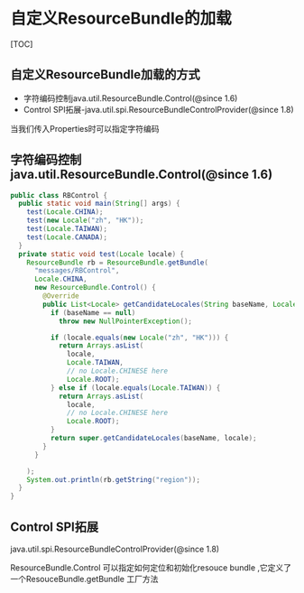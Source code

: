 # 自定义ResourceBundle的加载

[TOC]

## 自定义ResourceBundle加载的方式

- 字符编码控制java.util.ResourceBundle.Control(@since 1.6)
- Control SPI拓展-java.util.spi.ResourceBundleControlProvider(@since 1.8)

当我们传入Properties时可以指定字符编码

## 字符编码控制java.util.ResourceBundle.Control(@since 1.6)

```java
public class RBControl {
  public static void main(String[] args) {
    test(Locale.CHINA);
    test(new Locale("zh", "HK"));
    test(Locale.TAIWAN);
    test(Locale.CANADA);
  }
  private static void test(Locale locale) {
    ResourceBundle rb = ResourceBundle.getBundle(
      "messages/RBControl",
      Locale.CHINA,
      new ResourceBundle.Control() {
        @Override
        public List<Locale> getCandidateLocales(String baseName, Locale locale) {
          if (baseName == null)
            throw new NullPointerException();

          if (locale.equals(new Locale("zh", "HK"))) {
            return Arrays.asList(
              locale,
              Locale.TAIWAN,
              // no Locale.CHINESE here
              Locale.ROOT);
          } else if (locale.equals(Locale.TAIWAN)) {
            return Arrays.asList(
              locale,
              // no Locale.CHINESE here
              Locale.ROOT);
          }
          return super.getCandidateLocales(baseName, locale);
        }
      }

    );
    System.out.println(rb.getString("region"));
  }
}
```

## Control SPI拓展

java.util.spi.ResourceBundleControlProvider(@since 1.8)

ResourceBundle.Control 可以指定如何定位和初始化resouce bundle ,它定义了一个ResouceBundle.getBundle 工厂方法

